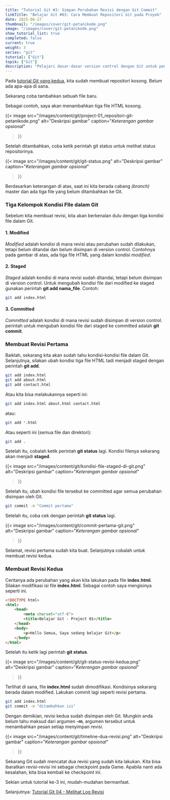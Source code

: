 ```yaml
---
title: "Tutorial Git #3: Simpan Perubahan Revisi dengan Git Commit"
linkTitle: "Belajar Git #03: Cara Membuat Repositori Git pada Proyek"
date: 2025-06-27
thumbnail: "/images/cover/git-petanikode.png"
image: "/images/cover/git-petanikode.png"
show_tutorial_list: true
completed: false
current: true 
weight: 3
series: "git"
tutorial: ["Git"]
topik: ["Git"]
description: "Pelajari dasar-dasar version control dengan Git untuk pemula."
---
```


Pada [tutorial Git yang kedua](../git-init), kita sudah membuat repositori kosong. Belum ada apa-apa di sana.

Sekarang coba tambahkan sebuah file baru.

Sebagai contoh, saya akan menambahkan tiga file HTML kosong.

{{< image 
    src="/images/content/git/project-01_repositori-git-petanikode.png" 
    alt="Deskripsi gambar" 
    caption="*Keterangan gambar opsional*" 
>}}

Setelah ditambahkan, coba ketik perintah git status untuk melihat status repositorinya.

{{< image 
    src="/images/content/git/git-status.png" 
    alt="Deskripsi gambar" 
    caption="*Keterangan gambar opsional*" 
>}}

Berdasarkan keterangan di atas, saat ini kita berada cabang *(branch)* master dan ada tiga file yang belum ditambahkan ke Git.

### Tiga Kelompok Kondisi FIle dalam Git

Sebelum kita membuat revisi, kita akan berkenalan dulu dengan tiga kondisi file dalam Git.

#### 1. Modified
*Modified* adalah kondisi di mana revisi atau perubahan sudah dilakukan, tetapi belum ditandai dan belum disimpan di version control. Contohnya pada gambar di atas, ada tiga file HTML yang dalam kondisi *modified*.

#### 2. Staged
*Staged* adalah kondisi di mana revisi sudah ditandai, tetapi belum disimpan di version control. Untuk mengubah kondisi file dari modified ke staged gunakan perintah **git add nama_file**. Contoh:

```bash
git add index.html
```

#### 3. Committed
*Committed* adalah kondisi di mana revisi sudah disimpan di version control. perintah untuk mengubah kondisi file dari staged ke committed adalah **git commit**.

### Membuat Revisi Pertama
Baiklah, sekarang kita akan sudah tahu kondisi-kondisi file dalam Git. Selanjutnya, silakan ubah kondisi tiga file HTML tadi menjadi staged dengan perintah **git add**.

```bash
git add index.html
git add about.html
git add contact.html
```

Atau kita bisa melakukannya seperti ini:

```bash
git add index.html about.html contact.html
```

atau:

```bash
git add *.html
```

Atau seperti ini (semua file dan direktori):

```bash
git add .
```

Setelah itu, cobalah ketik perintah **git status** lagi. Kondisi filenya sekarang akan menjadi **staged**.

{{< image 
    src="/images/content/git/kondisi-file-staged-di-git.png" 
    alt="Deskripsi gambar" 
    caption="*Keterangan gambar opsional*" 
>}}

Setelah itu, ubah kondisi file tersebut ke committed agar semua perubahan disimpan oleh Git.

```bash
git commit -m "Commit pertama"
```

Setelah itu, coba cek dengan perintah **git status** lagi.

{{< image 
    src="/images/content/git/commit-pertama-git.png" 
    alt="Deskripsi gambar" 
    caption="*Keterangan gambar opsional*" 
>}}

Selamat, revisi pertama sudah kita buat. Selanjutnya cobalah untuk membuat revisi kedua.

### Membuat Revisi Kedua

Ceritanya ada perubahan yang akan kita lakukan pada file **index.html**. Silakan modifikasi isi file **index.html**. Sebagai contoh saya mengisinya seperti ini.

```html
<!DOCTYPE html>
<html>
    <head>
        <meta charset="utf-8">
        <title>Belajar Git - Project 01</title>
    </head>
    <body>
        <p>Hello Semua, Saya sedang belajar Git</p>
    </body>
</html>
```

Setelah itu ketik lagi perintah **git status**.

{{< image 
    src="/images/content/git/git-status-revisi-kedua.png" 
    alt="Deskripsi gambar" 
    caption="*Keterangan gambar opsional*" 
>}}

Terlihat di sana, file **index.html** sudah dimodifikasi. Kondisinya sekarang berada dalam modified. Lakukan commit lagi seperti revisi pertama.

```bash
git add index.html
git commit -m "ditambahkan isi"
```

Dengan demikian, revisi kedua sudah disimpan oleh Git. Mungkin anda belum tahu maksud dari argumen **-m**, argumen tersebut untuk menambahkan pesan setiap menyimpan revisi.

{{< image 
    src="/images/content/git/timeline-dua-revisi.png" 
    alt="Deskripsi gambar" 
    caption="*Keterangan gambar opsional*" 
>}}

Sekarang Git sudah mencatat dua revisi yang sudah kita lakukan. Kita bisa ibaratkan revisi-revisi ini sebagai checkpoint pada Game. Apabila nanti ada kesalahan, kita bisa kembali ke checkpoint ini.

Sekian untuk tutorial ke-3 ini, mudah-mudahan bermanfaat.

Selanjutnya: [Tutorial Git 04 - Melihat Log Revisi](../git-log)
